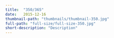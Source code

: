 ```yaml
---
title:  "350/365"
date:   2015-12-16
thumbnail-path: "thumbnails/thumbnail-350.jpg"
full-path: "full-size/full-size-350.jpg"
short-description: "Description"
---
```

